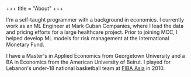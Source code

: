 +++
title = "About"
+++

I'm a self-taught programmer with a background in economics. I currently work as an ML Engineer at Mark Cuban Companies, where I lead the data and pricing efforts for a large healthcare project. Prior to joining MCC, I helped develop ML models for risk management at the International Monetary Fund.

I have a Master's in Applied Economics from Georgetown University and a BA in Economics from the American University of Beirut. I played for Lebanon's under-18 national basketball team at [FIBA Asia]((https://basketball.asia-basket.com/player/Ramzy-Al-Amine/Lebanon/Lebanese-U18-National-Team/204964)) in 2010. 
